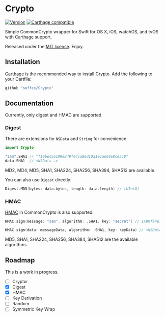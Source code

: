 # Crypto

[![Version](https://img.shields.io/github/release/soffes/Crypto.svg)](https://github.com/soffes/Crypto/releases) [![Carthage compatible](https://img.shields.io/badge/Carthage-compatible-4BC51D.svg?style=flat)](https://github.com/Carthage/Carthage)

Simple CommonCrypto wrapper for Swift for OS X, iOS, watchOS, and tvOS with [Carthage](https://github.com/carthage/carthage) support.

Released under the [MIT license](LICENSE). Enjoy.


## Installation

[Carthage](https://github.com/carthage/carthage) is the recommended way to install Crypto. Add the following to your Cartfile:

``` ruby
github "soffes/Crypto"
```


## Documentation

Currently, only digest and HMAC are supported.

### Digest

There are extensions for `NSData` and `String` for convenience:

``` swift
import Crypto

"sam".SHA1 // "f16bed56189e249fe4ca8ed10a1ecae60e8ceac0"
data.SHA1  // <NSData …>
```

MD2, MD4, MD5, SHA1, SHA224, SHA256, SHA384, SHA512 are available.

You can also use `Digest` directly:

```swift
Digest.MD5(bytes: data.bytes, length: data.length) // [UInt8]
```

### HMAC

[HMAC](https://en.wikipedia.org/wiki/Hash-based_message_authentication_code) in CommonCrypto is also supported.

```swift
HMAC.sign(message: "sam", algorithm: .SHA1, key: "secret") // 1a90fa4e73686dfca75f5411d9fb81951edf1292

HMAC.sign(data: messageData, algorithm: .SHA1, key: keyData) // <NSData …>
```

MD5, SHA1, SHA224, SHA256, SHA384, SHA512 are the available algorithms.


## Roadmap

This is a work in progress.

- [ ] Cryptor
- [x] Digest
- [x] HMAC
- [ ] Key Derivation
- [ ] Random
- [ ] Symmetric Key Wrap
